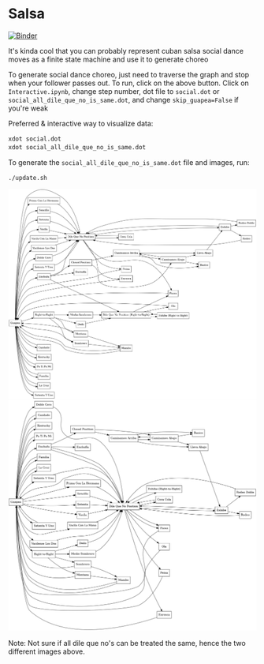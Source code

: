 # Salsa

[![Binder](https://mybinder.org/badge_logo.svg)](https://mybinder.org/v2/gh/adharsh/salsa/master)

It's kinda cool that you can probably represent cuban salsa social dance moves as a finite state machine and use it to generate choreo

To generate social dance choreo, just need to traverse the graph and stop when your follower passes out. To run, click on the above button. Click on `Interactive.ipynb`, change step number, dot file to `social.dot` or `social_all_dile_que_no_is_same.dot`, and change `skip_guapea=False` if you're weak

Preferred & interactive way to visualize data:
```bash
xdot social.dot
xdot social_all_dile_que_no_is_same.dot
```

To generate the `social_all_dile_que_no_is_same.dot` file and images, run:
```bash
./update.sh
```

![](images/social.png)
![](images/social_all_dile_que_no_is_same.png)

Note: Not sure if all dile que no's can be treated the same, hence the two different images above.
